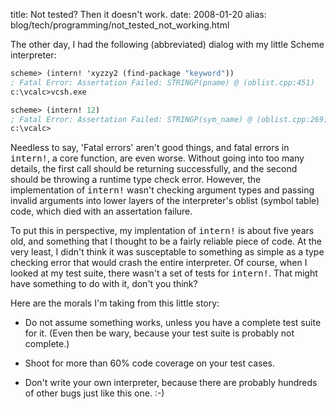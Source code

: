 title: Not tested? Then it doesn't work.
date: 2008-01-20
alias: blog/tech/programming/not_tested_not_working.html

The other day, I had the following (abbreviated) dialog with my little 
Scheme interpreter:


```scheme
scheme> (intern! 'xyzzy2 (find-package "keyword"))
; Fatal Error: Assertation Failed: STRINGP(pname) @ (oblist.cpp:451)
c:\vcalc>vcsh.exe

scheme> (intern! 12)
; Fatal Error: Assertation Failed: STRINGP(sym_name) @ (oblist.cpp:269)
c:\vcalc>
```

Needless to say, 'Fatal errors' aren't good things, and fatal errors 
in <tt>intern!</tt>, a core function, are even worse. Without going 
into too many details, the first call should be returning 
successfully, and the second should be throwing a runtime type check 
error. However, the implementation of <tt>intern!</tt> wasn't 
checking argument types and passing invalid arguments into lower 
layers of the interpreter's oblist (symbol table) code, which died 
with an assertation failure.

To put this in perspective, my implentation of <tt>intern!</tt> is 
about five years old, and something that I thought to be a fairly 
reliable piece of code. At the very least, I didn't think it was 
susceptable to something as simple as a type checking error that
would crash the entire interpreter. Of course, when I looked at my 
test suite, there wasn't a set of tests for <tt>intern!</tt>. That
might have something to do with it, don't you think?  

Here are the morals I'm taking from this little story:

* Do not assume something works, unless you have a complete
  test suite for it. (Even then be wary, because your test suite
  is probably not complete.)

* Shoot for more than 60% code coverage on your test cases.

* Don't write your own interpreter, because there are probably
  hundreds of other bugs just like this one. :-)

